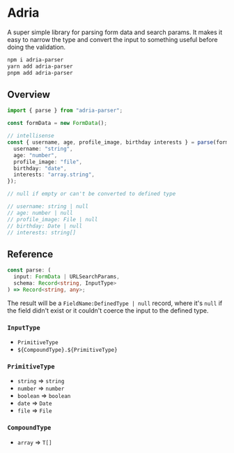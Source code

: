 # Adria

A super simple library for parsing form data and search params. It makes it easy to narrow the type and convert the input to something useful before doing the validation.

```bash
npm i adria-parser
yarn add adria-parser
pnpm add adria-parser
```

## Overview

```ts
import { parse } from "adria-parser";

const formData = new FormData();

// intellisense
const { username, age, profile_image, birthday interests } = parse(formData, {
  username: "string",
  age: "number",
  profile_image: "file",
  birthday: "date",
  interests: "array.string",
});

// null if empty or can't be converted to defined type

// username: string | null
// age: number | null
// profile_image: File | null
// birthday: Date | null
// interests: string[]
```

## Reference

```ts
const parse: (
  input: FormData | URLSearchParams,
  schema: Record<string, InputType>
) => Record<string, any>;
```

The result will be a `FieldName:DefinedType | null` record, where it's `null` if the field didn't exist or it couldn't coerce the input to the defined type.

### `InputType`

- `PrimitiveType`
- `${CompoundType}.${PrimitiveType}`

### `PrimitiveType`

- `string` => `string`
- `number` => `number`
- `boolean` => `boolean`
- `date` => `Date`
- `file` => `File`

### `CompoundType`

- `array` => `T[]`
